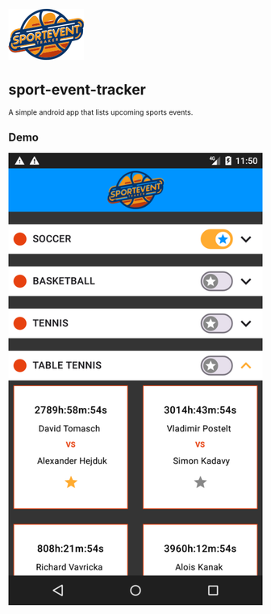 ![Logo image](./logo.png)
# sport-event-tracker
A simple android app that lists upcoming sports events.

## Demo
![Watch the demo video](./demo.png)